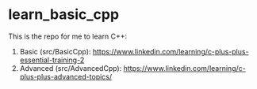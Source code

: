 # learn_basic_cpp
This is the repo for me to learn C++:
1. Basic (src/BasicCpp): https://www.linkedin.com/learning/c-plus-plus-essential-training-2
2. Advanced (src/AdvancedCpp): https://www.linkedin.com/learning/c-plus-plus-advanced-topics/
